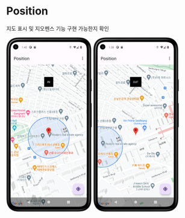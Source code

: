 # Position

지도 표시 및 지오펜스 기능 구현 가능한지 확인

<img src="image/in.png" width="45%">  <img src="image/out.png" width="45%">
